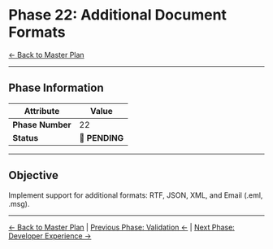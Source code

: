 # Phase 22: Additional Document Formats

[← Back to Master Plan](../MasterPlan.md)

---

## Phase Information

| Attribute | Value |
|-----------|-------|
| **Phase Number** | 22 |
| **Status** | 📅 **PENDING** |

---

## Objective

Implement support for additional formats: RTF, JSON, XML, and Email (.eml, .msg).

---

[← Back to Master Plan](../MasterPlan.md) | [Previous Phase: Validation ←](Phase-21.md) | [Next Phase: Developer Experience →](Phase-23.md)
